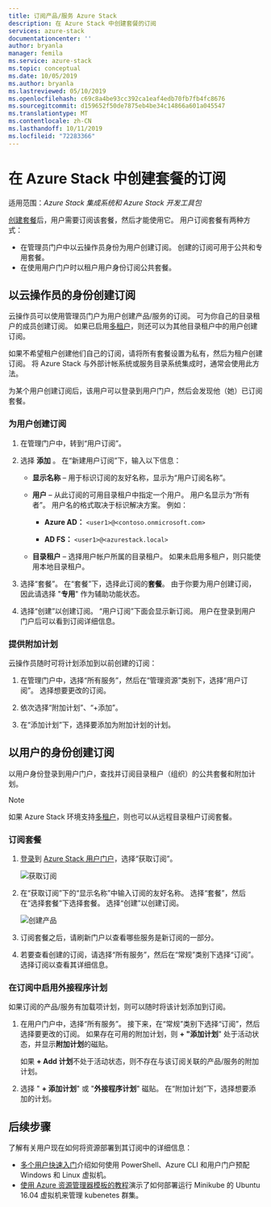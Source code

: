 ```yaml
---
title: 订阅产品/服务 Azure Stack
description: 在 Azure Stack 中创建套餐的订阅
services: azure-stack
documentationcenter: ''
author: bryanla
manager: femila
ms.service: azure-stack
ms.topic: conceptual
ms.date: 10/05/2019
ms.author: bryanla
ms.lastreviewed: 05/10/2019
ms.openlocfilehash: c69c8a4be93cc392ca1eaf4edb70fb7fb4fc8676
ms.sourcegitcommit: d159652f50de7875eb4be34c14866a601a045547
ms.translationtype: MT
ms.contentlocale: zh-CN
ms.lasthandoff: 10/11/2019
ms.locfileid: "72283366"
---
```

# <a name="create-subscriptions-to-offers-in-azure-stack"></a>在 Azure Stack 中创建套餐的订阅

适用范围：*Azure Stack 集成系统和 Azure Stack 开发工具包*

[创建套餐](azure-stack-create-offer.md)后，用户需要订阅该套餐，然后才能使用它。 用户订阅套餐有两种方式：

- 在管理员门户中以云操作员身份为用户创建订阅。 创建的订阅可用于公共和专用套餐。
- 在使用用户门户时以租户用户身份订阅公共套餐。  

## <a name="create-a-subscription-as-a-cloud-operator"></a>以云操作员的身份创建订阅

云操作员可以使用管理员门户为用户创建产品/服务的订阅。 可为你自己的目录租户的成员创建订阅。 如果已启用[多租户](azure-stack-enable-multitenancy.md)，则还可以为其他目录租户中的用户创建订阅。

如果不希望租户创建他们自己的订阅，请将所有套餐设置为私有，然后为租户创建订阅。 将 Azure Stack 与外部计帐系统或服务目录系统集成时，通常会使用此方法。

为某个用户创建订阅后，该用户可以登录到用户门户，然后会发现他（她）已订阅套餐。  

### <a name="to-create-a-subscription-for-a-user"></a>为用户创建订阅

1. 在管理门户中，转到“用户订阅”。
2. 选择 **添加** 。 在“新建用户订阅”下，输入以下信息：  

   - **显示名称** – 用于标识订阅的友好名称，显示为“用户订阅名称”。
   - **用户** – 从此订阅的可用目录租户中指定一个用户。 用户名显示为“所有者”。  用户名的格式取决于标识解决方案。 例如：

     - **Azure AD：** `<user1>@<contoso.onmicrosoft.com>`

     - **AD FS：** `<user1>@<azurestack.local>`

   - **目录租户** – 选择用户帐户所属的目录租户。 如果未启用多租户，则只能使用本地目录租户。

3. 选择“套餐”。 在“套餐”下，选择此订阅的**套餐**。 由于你要为用户创建订阅，因此请选择 "**专用**" 作为辅助功能状态。

4. 选择“创建”以创建订阅。 “用户订阅”下面会显示新订阅。 用户在登录到用户门户后可以看到订阅详细信息。

### <a name="to-make-an-add-on-plan-available"></a>提供附加计划

云操作员随时可将计划添加到以前创建的订阅：

1. 在管理门户中，选择“所有服务”，然后在“管理资源”类别下，选择“用户订阅”。 选择想要更改的订阅。

2. 依次选择“附加计划”、“+添加”。  

3. 在“添加计划”下，选择要添加为附加计划的计划。

## <a name="create-a-subscription-as-a-user"></a>以用户的身份创建订阅

以用户身份登录到用户门户，查找并订阅目录租户（组织）的公共套餐和附加计划。

>[!NOTE]
>如果 Azure Stack 环境支持[多租户](azure-stack-enable-multitenancy.md)，则也可以从远程目录租户订阅套餐。

### <a name="to-subscribe-to-an-offer"></a>订阅套餐

1. [登录](../asdk/asdk-connect.md)到 [Azure Stack 用户门户](https://portal.local.azurestack.external)，选择“获取订阅”。

   ![获取订阅](media/azure-stack-subscribe-plan-provision-vm/image01.png)
  
2. 在“获取订阅”下的“显示名称”中输入订阅的友好名称。 选择“套餐”，然后在“选择套餐”下选择套餐。 选择“创建”以创建订阅。

   ![创建产品](media/azure-stack-subscribe-plan-provision-vm/image02.png)
  
3. 订阅套餐之后，请刷新门户以查看哪些服务是新订阅的一部分。

4. 若要查看创建的订阅，请选择“所有服务”，然后在“常规”类别下选择“订阅”。 选择订阅以查看其详细信息。  

### <a name="to-enable-an-add-on-plan-in-your-subscription"></a>在订阅中启用外接程序计划

如果订阅的产品/服务有加载项计划，则可以随时将该计划添加到订阅。  

1. 在用户门户中，选择“所有服务”。 接下来，在“常规”类别下选择“订阅”，然后选择要更改的订阅。 如果存在可用的附加计划，则 **+ "添加计划**" 处于活动状态，并显示**附加计划**的磁贴。

   如果 **+ Add 计划**不处于活动状态，则不存在与该订阅关联的产品/服务的附加计划。

1. 选择 " **+ 添加计划**" 或 "**外接程序计划**" 磁贴。 在“附加计划”下，选择想要添加的计划。

## <a name="next-steps"></a>后续步骤

了解有关用户现在如何将资源部署到其订阅中的详细信息： 
  - [多个用户快速入门](../user/azure-stack-quick-windows-portal.md)介绍如何使用 PowerShell、Azure CLI 和用户门户预配 Windows 和 Linux 虚拟机。 
  - [使用 Azure 资源管理器模板的教程](../user/azure-stack-create-vm-template.md)演示了如何部署运行 Minikube 的 Ubuntu 16.04 虚拟机来管理 kubenetes 群集。 

